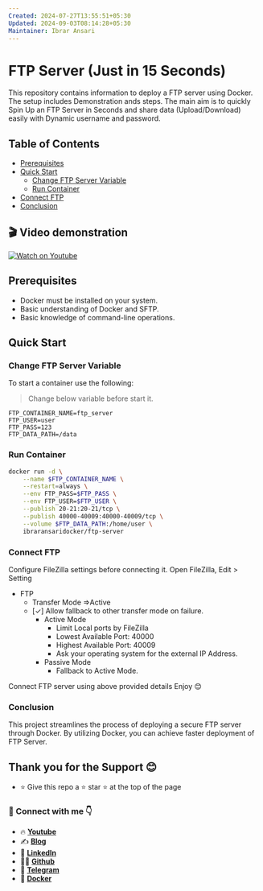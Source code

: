 ```yaml
---
Created: 2024-07-27T13:55:51+05:30
Updated: 2024-09-03T08:14:28+05:30
Maintainer: Ibrar Ansari
---
```

# FTP Server (Just in 15 Seconds)

This repository contains information to deploy a FTP server using Docker. The setup includes Demonstration ands steps. The main aim is to quickly Spin Up an FTP Server in Seconds and share data (Upload/Download) easily with Dynamic username and password.

## Table of Contents

- [Prerequisites](#prerequisites)
- [Quick Start](#quick-start)
	- [Change FTP Server Variable](#Change-FTP-Server-Variable)
	- [Run Container](#Run-Container)
- [Connect FTP](#Connect-FTP)
- [Conclusion](#Conclusion)

## 🎬 Video demonstration
[![Watch on Youtube](https://i.ytimg.com/vi/iadE-Px-aYQ/maxresdefault.jpg)](https://youtu.be/iadE-Px-aYQ?si=i9ufOZHcb2msOi8L)

## Prerequisites
- Docker  must be installed on your system.
- Basic understanding of Docker and SFTP.
- Basic knowledge of command-line operations.
## Quick Start
### Change FTP Server Variable

To start a container use the following:
> Change below variable before start it.
```
FTP_CONTAINER_NAME=ftp_server
FTP_USER=user
FTP_PASS=123
FTP_DATA_PATH=/data
```

### Run Container
```sh
docker run -d \
    --name $FTP_CONTAINER_NAME \
    --restart=always \
	--env FTP_PASS=$FTP_PASS \
	--env FTP_USER=$FTP_USER \
	--publish 20-21:20-21/tcp \
	--publish 40000-40009:40000-40009/tcp \
	--volume $FTP_DATA_PATH:/home/user \
	ibraransaridocker/ftp-server
```

### Connect FTP
Configure FileZilla settings before connecting it.
Open FileZilla, Edit > Setting
- FTP
	- Transfer Mode =>Active
	- [✓] Allow fallback to other transfer mode on failure.
		-  Active Mode
			- Limit Local ports by FileZilla
			- Lowest Available Port: 40000
			- Highest Available Port: 40009
			- Ask your operating system for the external IP Address.
		- Passive Mode
			- Fallback to Active Mode.

Connect FTP server using above provided details
Enjoy 😊

### Conclusion
This project streamlines the process of deploying a secure FTP server through Docker. By utilizing Docker, you can achieve faster deployment of FTP Server.

## Thank you for the Support 😊
- ⭐ Give this repo a ⭐ star ⭐ at the top of the page
### 💼 Connect with me 👇

- 🔥 [**Youtube**](https://www.youtube.com/@DevOpsinAction?sub_confirmation=1)
- ✍ [**Blog**](https://ibraransari.blogspot.com/)
- 💼 [**LinkedIn**](https://www.linkedin.com/in/ansariibrar/)
- 👨‍💻 [**Github**](https://github.com/meibraransari?tab=repositories)
- 💬 [**Telegram**](https://t.me/DevOpsinActionTelegram)
- 🐳 [**Docker**](https://hub.docker.com/u/ibraransaridocker)